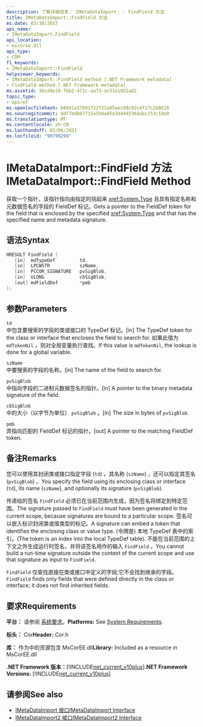 ```yaml
---
description: 了解详细信息： IMetaDataImport：： FindField 方法
title: IMetaDataImport::FindField 方法
ms.date: 03/30/2017
api_name:
- IMetaDataImport.FindField
api_location:
- mscoree.dll
api_type:
- COM
f1_keywords:
- IMetaDataImport::FindField
helpviewer_keywords:
- IMetaDataImport::FindField method [.NET Framework metadata]
- FindField method [.NET Framework metadata]
ms.assetid: 38cd4e16-fbb2-471c-aa73-ac51a1931ad2
topic_type:
- apiref
ms.openlocfilehash: b8041a37b91f22722a05aec99c92c4f17c2b0610
ms.sourcegitcommit: ddf7edb67715a5b9a45e3dd44536dabc153c1de0
ms.translationtype: MT
ms.contentlocale: zh-CN
ms.lasthandoff: 02/06/2021
ms.locfileid: "99799299"
---
```

# <a name="imetadataimportfindfield-method"></a><span data-ttu-id="b73b7-103">IMetaDataImport::FindField 方法</span><span class="sxs-lookup"><span data-stu-id="b73b7-103">IMetaDataImport::FindField Method</span></span>

<span data-ttu-id="b73b7-104">获取一个指针，该指针指向由指定的括起来 <xref:System.Type> 且具有指定名称和元数据签名的字段的 FieldDef 标记。</span><span class="sxs-lookup"><span data-stu-id="b73b7-104">Gets a pointer to the FieldDef token for the field that is enclosed by the specified <xref:System.Type> and that has the specified name and metadata signature.</span></span>  
  
## <a name="syntax"></a><span data-ttu-id="b73b7-105">语法</span><span class="sxs-lookup"><span data-stu-id="b73b7-105">Syntax</span></span>  
  
```cpp  
HRESULT FindField (  
   [in]  mdTypeDef         td,  
   [in]  LPCWSTR           szName,  
   [in]  PCCOR_SIGNATURE   pvSigBlob,  
   [in]  ULONG             cbSigBlob,  
   [out] mdFieldDef        *pmb  
);  
```  
  
## <a name="parameters"></a><span data-ttu-id="b73b7-106">参数</span><span class="sxs-lookup"><span data-stu-id="b73b7-106">Parameters</span></span>  

 `td`  
 <span data-ttu-id="b73b7-107">中包含要搜索的字段的类或接口的 TypeDef 标记。</span><span class="sxs-lookup"><span data-stu-id="b73b7-107">[in] The TypeDef token for the class or interface that encloses the field to search for.</span></span> <span data-ttu-id="b73b7-108">如果此值为 `mdTokenNil` ，则对全局变量执行查找。</span><span class="sxs-lookup"><span data-stu-id="b73b7-108">If this value is `mdTokenNil`, the lookup is done for a global variable.</span></span>  
  
 `szName`  
 <span data-ttu-id="b73b7-109">中要搜索的字段的名称。</span><span class="sxs-lookup"><span data-stu-id="b73b7-109">[in] The name of the field to search for.</span></span>  
  
 `pvSigBlob`  
 <span data-ttu-id="b73b7-110">中指向字段的二进制元数据签名的指针。</span><span class="sxs-lookup"><span data-stu-id="b73b7-110">[in] A pointer to the binary metadata signature of the field.</span></span>  
  
 `cbSigBlob`  
 <span data-ttu-id="b73b7-111">中的大小（以字节为单位） `pvSigBlob` 。</span><span class="sxs-lookup"><span data-stu-id="b73b7-111">[in] The size in bytes of `pvSigBlob`.</span></span>  
  
 `pmb`  
 <span data-ttu-id="b73b7-112">弄指向匹配的 FieldDef 标记的指针。</span><span class="sxs-lookup"><span data-stu-id="b73b7-112">[out] A pointer to the matching FieldDef token.</span></span>  
  
## <a name="remarks"></a><span data-ttu-id="b73b7-113">备注</span><span class="sxs-lookup"><span data-stu-id="b73b7-113">Remarks</span></span>  

 <span data-ttu-id="b73b7-114">您可以使用其封闭类或接口指定字段 (`td`) ，其名称 (`szName`) ，还可以指定其签名 (`pvSigBlob`) 。</span><span class="sxs-lookup"><span data-stu-id="b73b7-114">You specify the field using its enclosing class or interface (`td`), its name (`szName`), and optionally its signature (`pvSigBlob`).</span></span>  
  
 <span data-ttu-id="b73b7-115">传递给的签名 `FindField` 必须已在当前范围内生成，因为签名将绑定到特定范围。</span><span class="sxs-lookup"><span data-stu-id="b73b7-115">The signature passed to `FindField` must have been generated in the current scope, because signatures are bound to a particular scope.</span></span> <span data-ttu-id="b73b7-116">签名可以嵌入标识封闭类或值类型的标记。</span><span class="sxs-lookup"><span data-stu-id="b73b7-116">A signature can embed a token that identifies the enclosing class or value type.</span></span> <span data-ttu-id="b73b7-117"> (令牌是) 本地 TypeDef 表中的索引。</span><span class="sxs-lookup"><span data-stu-id="b73b7-117">(The token is an index into the local TypeDef table).</span></span> <span data-ttu-id="b73b7-118">不能在当前范围的上下文之外生成运行时签名，并将该签名用作的输入 `FindField` 。</span><span class="sxs-lookup"><span data-stu-id="b73b7-118">You cannot build a run-time signature outside the context of the current scope and use that signature as input to `FindField`.</span></span>  
  
 <span data-ttu-id="b73b7-119">`FindField` 仅查找直接在类或接口中定义的字段;它不会找到继承的字段。</span><span class="sxs-lookup"><span data-stu-id="b73b7-119">`FindField` finds only fields that were defined directly in the class or interface; it does not find inherited fields.</span></span>  
  
## <a name="requirements"></a><span data-ttu-id="b73b7-120">要求</span><span class="sxs-lookup"><span data-stu-id="b73b7-120">Requirements</span></span>  

 <span data-ttu-id="b73b7-121">**平台：** 请参阅 [系统要求](../../get-started/system-requirements.md)。</span><span class="sxs-lookup"><span data-stu-id="b73b7-121">**Platforms:** See [System Requirements](../../get-started/system-requirements.md).</span></span>  
  
 <span data-ttu-id="b73b7-122">**标头：** Cor</span><span class="sxs-lookup"><span data-stu-id="b73b7-122">**Header:** Cor.h</span></span>  
  
 <span data-ttu-id="b73b7-123">**库：** 作为中的资源包含 MsCorEE.dll</span><span class="sxs-lookup"><span data-stu-id="b73b7-123">**Library:** Included as a resource in MsCorEE.dll</span></span>  
  
 <span data-ttu-id="b73b7-124">**.NET Framework 版本：**[!INCLUDE[net_current_v10plus](../../../../includes/net-current-v10plus-md.md)]</span><span class="sxs-lookup"><span data-stu-id="b73b7-124">**.NET Framework Versions:** [!INCLUDE[net_current_v10plus](../../../../includes/net-current-v10plus-md.md)]</span></span>  
  
## <a name="see-also"></a><span data-ttu-id="b73b7-125">请参阅</span><span class="sxs-lookup"><span data-stu-id="b73b7-125">See also</span></span>

- [<span data-ttu-id="b73b7-126">IMetaDataImport 接口</span><span class="sxs-lookup"><span data-stu-id="b73b7-126">IMetaDataImport Interface</span></span>](imetadataimport-interface.md)
- [<span data-ttu-id="b73b7-127">IMetaDataImport2 接口</span><span class="sxs-lookup"><span data-stu-id="b73b7-127">IMetaDataImport2 Interface</span></span>](imetadataimport2-interface.md)
